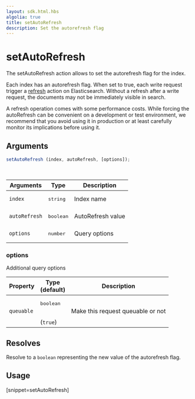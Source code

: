 ```yaml
---
layout: sdk.html.hbs
algolia: true
title: setAutoRefresh
description: Set the autorefresh flag
---
```


# setAutoRefresh

The setAutoRefresh action allows to set the autorefresh flag for the index.

Each index has an autorefresh flag.
When set to true, each write request trigger a [refresh](https://www.elastic.co/guide/en/elasticsearch/reference/current/docs-refresh.html) action on Elasticsearch.
Without a refresh after a write request, the documents may not be immediately visible in search.

<div class="alert alert-info">
A refresh operation comes with some performance costs.
While forcing the autoRefresh can be convenient on a development or test environment,
we recommend that you avoid using it in production or at least carefully monitor its implications before using it.
</div>

## Arguments

```javascript
setAutoRefresh (index, autoRefresh, [options]);
```

<br/>

| Arguments     | Type    | Description                        |
| ------------- | ------- | ---------------------------------- |
| `index`       | <pre>string</pre> | Index name                         |
| `autoRefresh` | <pre>boolean</pre> | AutoRefresh value                   |
| `options`     | <pre>number</pre> | Query options |

### **options**

Additional query options

| Property     | Type<br/>(default)    | Description   |
| -------------- | --------- | ------------- |
|  `queuable`  |  <pre>boolean</pre> <br/>(`true`) |  Make this request queuable or not  |

## Resolves

Resolve to a `boolean` representing the new value of the autorefresh flag.

## Usage

[snippet=setAutoRefresh]
